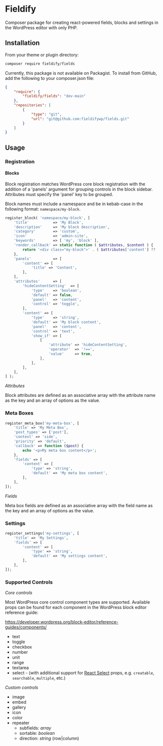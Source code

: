 # Fieldify

Composer package for creating react-powered fields, blocks and settings in the
WordPress editor with only PHP.

## Installation

From your theme or plugin directory:

```bash
composer require fieldify/fields
```

Currently, this package is not available on Packagist. To install from GitHub,
add the following to your composer.json file:

```json
{
	"require": {
		"fieldify/fields": "dev-main"
	},
	"repositories": [
		{
			"type": "git",
			"url": "git@github.com:fieldifywp/fields.git"
		}
	]
}
```

## Usage

### Registration

#### Blocks

Block registration matches WordPress core block registration with the addition
of a 'panels' argument for grouping controls in the block sidebar. Attributes
must specify the 'panel' key to be grouped.

Block names must include a namespace and be in kebab-case in the following
format: `namespace/my-block`.

```php
register_block( 'namespace/my-block', [
	'title'           => 'My Block',
	'description'     => 'My block description',
	'category'        => 'custom',
	'icon'            => 'admin-site',
	'keywords'        => [ 'my', 'block' ],
	'render_callback' => static function ( $attributes, $content ) {
		return '<div class="my-block">' . ( $attributes['content'] ?? 'no content' ) . '</div>';
	},
	'panels'          => [
		'content' => [
			'title' => 'Content',
		],
	],
	'attributes'      => [
		'hideContentSetting'  => [
			'type'    => 'boolean',
			'default' => false,
			'panel'   => 'content',
			'control' => 'toggle',
		],
		'content' => [
			'type'    => 'string',
			'default' => 'My block content',
			'panel'   => 'content',
			'control' => 'text',
			'show_if' => [
				[
					'attribute' => 'hideContentSetting',
					'operator'  => '!==',
					'value'     => true,
				],
			],
		],
	],
] );
```

*Attributes*

Block attributes are defined as an associative array with the attribute name as
the key and an array of options as the value.

### Meta Boxes

```php
register_meta_box('my-meta-box', [
	'title' => 'My Meta Box',
	'post_types' => ['post'],
	'context' => 'side',
	'priority' => 'default',
	'callback' => function ($post) {
		echo '<p>My meta box content</p>';
	},
	'fields' => [
		'content' => [
			'type' => 'string',
			'default' => 'My meta box content',
		],
	],
]);
```

*Fields*

Meta box fields are defined as an associative array with the field name as the
key and an array of options as the value.

### Settings

```php
register_settings('my-settings', [
	'title' => 'My Settings',
	'fields' => [
		'content' => [
			'type' => 'string',
			'default' => 'My settings content',
		],
	],
]);
```

### Supported Controls

*Core controls*

Most WordPress core control component types are supported. Available props can
be found for each component in the WordPress block editor reference guide:

https://developer.wordpress.org/block-editor/reference-guides/components/

- text
- toggle
- checkbox
- number
- unit
- range
- textarea
- select - (with additional support
  for [React Select](https://react-select.com/home) props,
  e.g. `creatable`, `searchable`, `multiple`, etc.)

*Custom controls*

- image
- embed
- gallery
- icon
- color
- repeater
	- subfields: *array*
	- sortable: *boolean*
	- direction: *string* (row|column)
